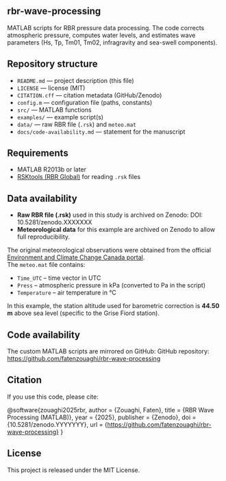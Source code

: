 ## rbr-wave-processing
MATLAB scripts for RBR pressure data processing.
The code corrects atmospheric pressure, computes water levels, and estimates wave parameters (Hs, Tp, Tm01, Tm02, infragravity and sea-swell components).
## Repository structure
- `README.md` — project description (this file)
- `LICENSE` — license (MIT)
- `CITATION.cff` — citation metadata (GitHub/Zenodo)
- `config.m` — configuration file (paths, constants)
- `src/` — MATLAB functions 
- `examples/` — example script(s)
- `data/` — raw RBR file (`.rsk`) and `meteo.mat`
- `docs/code-availability.md` — statement for the manuscript

## Requirements
- MATLAB R2013b or later
- [RSKtools (RBR Global)](https://rbr-global.com/support/matlab-tools/) for reading `.rsk` files

## Data availability

- **Raw RBR file (.rsk)** used in this study is archived on Zenodo: DOI: 10.5281/zenodo.XXXXXXX  
- **Meteorological data** for this example are  archived on Zenodo to allow full reproducibility.  

The original meteorological observations were obtained from the official  
[Environment and Climate Change Canada portal](https://climat.meteo.gc.ca/historical_data/search_historic_data_f.html).  
The `meteo.mat` file contains:  
- `Time_UTC` – time vector in UTC  
- `Press` – atmospheric pressure in kPa (converted to Pa in the script)  
- `Temperature` – air temperature in °C  

In this example, the station altitude used for barometric correction is **44.50 m** above sea level (specific to the Grise Fiord station). 


## Code availability

The custom MATLAB scripts are mirrored on GitHub:
GitHub repository: https://github.com/fatenzouaghi/rbr-wave-processing


## Citation

If you use this code, please cite:

@software{zouaghi2025rbr,
  author       = {Zouaghi, Faten},
  title        = {RBR Wave Processing (MATLAB)},
  year         = {2025},
  publisher    = {Zenodo},
  doi          = {10.5281/zenodo.YYYYYYY},
  url          = {https://github.com/fatenzouaghi/rbr-wave-processing}
}


## License

This project is released under the MIT License.
